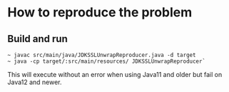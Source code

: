 # How to reproduce the problem

## Build and run

```
~ javac src/main/java/JDKSSLUnwrapReproducer.java -d target
~ java -cp target/:src/main/resources/ JDKSSLUnwrapReproducer`
```

This will execute without an error when using Java11 and older but fail on Java12 and newer.

